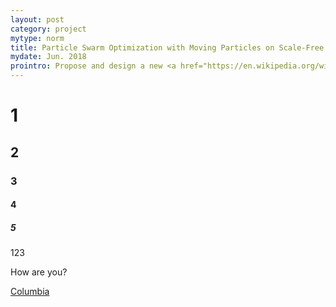 ```yaml
---
layout: post
category: project
mytype: norm
title: Particle Swarm Optimization with Moving Particles on Scale-Free Networks
mydate: Jun. 2018
prointro: Propose and design a new <a href="https://en.wikipedia.org/wiki/Particle_swarm_optimization">particle swarm optimization</a> algorithm to make full use of the heterogeneous property of scale-free networks and make exploration and exploitation more balance. The project is finished with Nan Jiang, <a href="http://staff.ustc.edu.cn/~ketang/">Ke Tang</a>, <a href="https://www.researchgate.net/profile/Wenbo_Du3">Wenbo Du</a> and <a href="https://ev.buaa.edu.cn/info/1057/1229.htm">Xianbin Cao</a>, and it has been published (Early Access) on <a href="https://ieeexplore.ieee.org/document/8411503">IEEE Transactions on Network Science and Engineering</a>.
---
```

# 1
## 2
### 3
#### 4
##### 5

123

How are you?

[Columbia](http://www.columbia.edu)